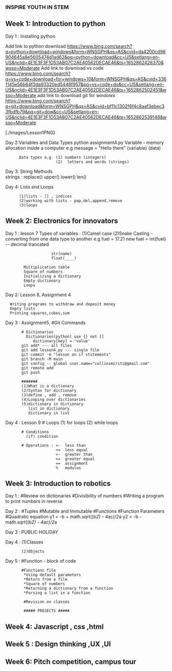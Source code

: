 ### INSPIRE YOUTH IN STEM

## Week 1: Introduction to python
   Day 1 : Installing python
   
   Add link to python download
https://www.bing.com/search?q=python+download+windows&form=WNSGPH&qs=AS&cvid=da4200cd98904645a8e5605474d1ad62&pq=python+download&cc=US&setlang=en-US&nclid=4E1E3F3F1D53AB07C2AE40562DECAE46&ts=1652862426370&wsso=Moderate
   Add link to download vs code
https://www.bing.com/search?q=vs+code+download+for+windows+10&form=WNSGPH&qs=AS&cvid=3361145e56b64f3da93320ed5446f957&pq=vs+code+do&cc=US&setlang=en-US&nclid=4E1E3F3F1D53AB07C2AE40562DECAE46&ts=1652862502451&wsso=Moderate
   add link to download git for windows
https://www.bing.com/search?q=git+download&form=WNSGPH&qs=AS&cvid=bf11c1302f6f4c8aaf3ebec33fbdfb79&pq=git+dow&cc=US&setlang=en-US&nclid=4E1E3F3F1D53AB07C2AE40562DECAE46&ts=1652862539148&wsso=Moderate
 
 [./Images/Lesson1PNG]

   Day 2:Variables and Data Types
         python assignment4.py
         Variable - memory allocation inside a computer
                    e.g message = "Hello there"
                        (variable)    (data)

          Data types e.g  (1) numbers (integers)
                          (2)  letters and words (strings) 

   Day 3: String Methods                                  
         strings :
                  replace()
                  upper()
                  lower()
                  len()

   Day 4: Lists and Loops

          (1)lists - [] , indices 
          (2)working with lists - pop,del,append,remove
          (3)loops
## Week 2: Electronics for innovators
   Day 1 : lesson 7
           Types of variables : (1)Camel case
                                (2)Snake
           Casting - converting from one data type to another
                 e.g fuel = 17.21
                     new fuel = int(fuel) -- decimal trancated

                        str(name)
                        float(____)

            Multiplication table
            Square of numbers
            Initializing a dictionary
            Empty dictionary
            Loops
            
   Day 2: Lesson 8, Assignment 4

      Writing programs to withdraw and deposit money
      Empty lists
      Printing squares,cubes,sum

   Day 3 : Assignment5, #Git Commands
         
           # Dictionaries
             Dictionaries(python) use {} not []
                dictionary[key] = 'value'
           git add* --- all files
           git add lesson4.py --- single file
           git commit -m "lesson on if ststements"
           git branch -M main
           git config -- global user.name="collinsmiriti@gmail.com"
           git remote add
           git push

           #######
           (1)What is a dictionary
           (2)Syntax for dictionary
           (3)define , add , remove
           (4)Looping over dictionaries
           (5)dictionary in dictionary
              list in dictionary
              dictionary in list

   Day 4 : Lesson 9
           # Loops (1) for loops
                   (2) while loops

           # Conditions 
             (if) condition

           # Operations : <-  less than
                          <=  less equal
                          >-  greater than
                          >=  greater equal
                          ==  assignment
                          %   modulus

## Week 3: Introduction to robotics
 
   Day 1 : #Review on dictionaries 
           #Divisibility of numbers 
           #Writing a program to print numbers in reverse
           

   Day 2 : #Tuples 
           #Mutable and Immutable 
           #Functions
           #Function Parameters
           #Quadratic equation
               y1 = -b + math.sqrt((b*2) - 4*a*c)/2*a
               y2 = -b - math.sqrt((b*2) - 4*a*c)/2*a

   Day 3 : PUBLIC HOLIDAY

   Day 4 : (1)Classes
           
           (2)Objects

   Day 5 : #Function - block of code 
           
           #Functions file
            *Using default parameters
            *Return from a file
            *Square of numbers
            *Returning a dictionary from a function
            *Parsing a list in a function

            #Revision on classes 
            
            ##### PROJECTS #####

## Week 4: Javascript , css ,html

## Week 5 : Design thinking ,UX ,UI

## Week 6: Pitch competition, campus tour
